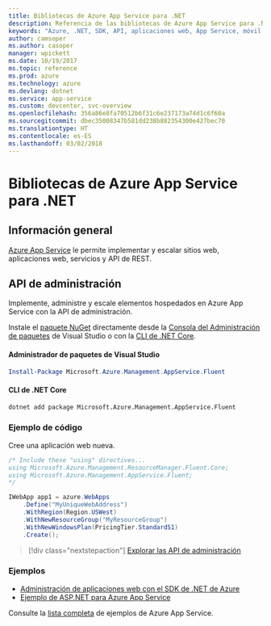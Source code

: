 ```yaml
---
title: Bibliotecas de Azure App Service para .NET
description: Referencia de las bibliotecas de Azure App Service para .NET
keywords: "Azure, .NET, SDK, API, aplicaciones web, App Service, móvil, asp.net"
author: camsoper
ms.author: casoper
manager: wpickett
ms.date: 10/19/2017
ms.topic: reference
ms.prod: azure
ms.technology: azure
ms.devlang: dotnet
ms.service: app-service
ms.custom: devcenter, svc-overview
ms.openlocfilehash: 356a86e8fa70512b6f31c6e237173a74d1c6f60a
ms.sourcegitcommit: dbec35008347b581dd238b882354300e427bec70
ms.translationtype: HT
ms.contentlocale: es-ES
ms.lasthandoff: 03/02/2018
---
```

# <a name="azure-app-service-libraries-for-net"></a>Bibliotecas de Azure App Service para .NET

## <a name="overview"></a>Información general

[Azure App Service](/azure/app-service/app-service-value-prop-what-is) le permite implementar y escalar sitios web, aplicaciones web, servicios y API de REST.

## <a name="management-api"></a>API de administración

Implemente, administre y escale elementos hospedados en Azure App Service con la API de administración.

Instale el [paquete NuGet](https://www.nuget.org/packages/Microsoft.Azure.Management.AppService.Fluent) directamente desde la [Consola del Administración de paquetes][PackageManager] de Visual Studio o con la [CLI de .NET Core][DotNetCLI].


#### <a name="visual-studio-package-manager"></a>Administrador de paquetes de Visual Studio

```powershell
Install-Package Microsoft.Azure.Management.AppService.Fluent
```

#### <a name="net-core-cli"></a>CLI de .NET Core

```bash
dotnet add package Microsoft.Azure.Management.AppService.Fluent
```

### <a name="code-example"></a>Ejemplo de código

Cree una aplicación web nueva.

```csharp
/* Include these "using" directives...
using Microsoft.Azure.Management.ResourceManager.Fluent.Core;
using Microsoft.Azure.Management.AppService.Fluent;
*/

IWebApp app1 = azure.WebApps
    .Define("MyUniqueWebAddress")
    .WithRegion(Region.USWest)
    .WithNewResourceGroup("MyResourceGroup")
    .WithNewWindowsPlan(PricingTier.StandardS1)
    .Create();
```

> [!div class="nextstepaction"]
> [Explorar las API de administración](/dotnet/api/overview/azure/appservice/management)

### <a name="samples"></a>Ejemplos

* [Administración de aplicaciones web con el SDK de .NET de Azure](https://azure.microsoft.com/resources/samples/app-service-web-dotnet-manage/)
* [Ejemplo de ASP.NET para Azure App Service](https://azure.microsoft.com/resources/samples/app-service-web-dotnet-get-started/)

Consulte la [lista completa](https://azure.microsoft.com/resources/samples/?platform=dotnet&term=app%20service) de ejemplos de Azure App Service.

[PackageManager]: https://docs.microsoft.com/nuget/tools/package-manager-console
[DotNetCLI]: https://docs.microsoft.com/dotnet/core/tools/dotnet-add-package